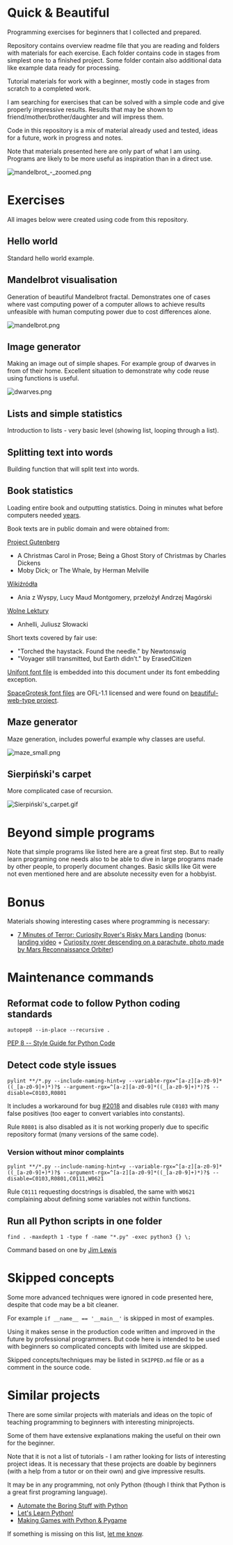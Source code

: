 # Quick & Beautiful

Programming exercises for beginners that I collected and prepared.

Repository contains overview readme file that you are reading and folders with materials for each exercise. Each folder contains code in stages from simplest one to a finished project. Some folder contain also additional data like example data ready for processing.

Tutorial materials for work with a beginner, mostly code in stages from scratch to a completed work.

I am searching for exercises that can be solved with a simple code and give properly impressive results. Results that may be
shown to friend/mother/brother/daughter and will impress them.

Code in this repository is a mix of material already used and tested, ideas for a future, work in progress and notes.

Note that materials presented here are only part of what I am using. Programs are likely to be more useful as inspiration than in a direct use.

![mandelbrot_-_zoomed.png](mandelbrot_-_zoomed.png)

# Exercises

All images below were created using code from this repository.

## Hello world

Standard hello world example.

## Mandelbrot visualisation

Generation of beautiful Mandelbrot fractal. Demonstrates one of cases where vast computing power of a computer allows to achieve results unfeasible with human computing power due to cost differences alone.

![mandelbrot.png](mandelbrot.png)

## Image generator

Making an image out of simple shapes. For example group of dwarves in from of their home. Excellent situation to demonstrate why code reuse using functions is useful.

![dwarves.png](dwarves.png)

## Lists and simple statistics

Introduction to lists - very basic level (showing list, looping through a list).

## Splitting text into words

Building function that will split text into words.

## Book statistics

Loading entire book and outputting statistics. Doing in minutes what before computers needed [years](https://en.wikipedia.org/wiki/Concordance_(publishing)).

Book texts are in public domain and were obtained from:

[Project Gutenberg](http://www.gutenberg.org/)

* A Christmas Carol in Prose; Being a Ghost Story of Christmas by Charles Dickens
* Moby Dick; or The Whale, by Herman Melville

[Wikiźródła](https://pl.wikisource.org/)

* Ania z Wyspy, Lucy Maud Montgomery, przełożył Andrzej Magórski

[Wolne Lektury](https://wolnelektury.pl/)

* Anhelli, Juliusz Słowacki

Short texts covered by fair use:

* "Torched the haystack. Found the needle." by Newtonswig
* "Voyager still transmitted, but Earth didn’t." by ErasedCitizen

[Unifont font file](http://unifoundry.com/unifont/index.html) is embedded into this document under its font embedding exception.

[SpaceGrotesk font files](https://github.com/floriankarsten/space-grotesk) are OFL-1.1 licensed and were found on [beautiful-web-type project](https://github.com/ubuwaits/beautiful-web-type).

## Maze generator

Maze generation, includes powerful example why classes are useful.

![maze_small.png](maze_small.png)

## Sierpiński's carpet

More complicated case of recursion.

![Sierpiński's_carpet.gif](Sierpiński's_carpet.gif)

# Beyond simple programs

Note that simple programs like listed here are a great first step. But to really learn programing one needs also to be able to dive in large programs made by other people, to properly document changes. Basic skills like Git were not even mentioned here and are absolute necessity even for a hobbyist.

# Bonus

Materials showing interesting cases where programming is necessary:

* [7 Minutes of Terror: Curiosity Rover's Risky Mars Landing](https://www.youtube.com/watch?v=h2I8AoB1xgU) (bonus: [landing video](https://www.youtube.com/watch?v=svUJdzMHwmM) + [Curiosity rover descending on a parachute, photo made by Mars Reconnaissance Orbiter](https://www.jpl.nasa.gov/spaceimages/details.php?id=PIA15978))

# Maintenance commands

## Reformat code to follow Python coding standards

`autopep8 --in-place --recursive .`

[PEP 8 -- Style Guide for Python Code](https://www.python.org/dev/peps/pep-0008/)

## Detect code style issues

`pylint **/*.py --include-naming-hint=y --variable-rgx=^[a-z][a-z0-9]*((_[a-z0-9]+)*)?$ --argument-rgx=^[a-z][a-z0-9]*((_[a-z0-9]+)*)?$ --disable=C0103,R0801`

It includes a workaround for bug [#2018](https://github.com/PyCQA/pylint/issues/2018) and disables rule `C0103` with many false positives (too eager to convert variables into constants).

Rule `R0801` is also disabled as it is not working properly due to specific repository format (many versions of the same code).

### Version without minor complaints

`pylint **/*.py --include-naming-hint=y --variable-rgx=^[a-z][a-z0-9]*((_[a-z0-9]+)*)?$ --argument-rgx=^[a-z][a-z0-9]*((_[a-z0-9]+)*)?$ --disable=C0103,R0801,C0111,W0621`

Rule `C0111` requesting docstrings is disabled, the same with `W0621` complaining about defining some variables not within functions.

## Run all Python scripts in one folder

`find . -maxdepth 1 -type f -name "*.py" -exec python3 {} \;`

Command based on one by [Jim Lewis](https://stackoverflow.com/a/10523492/4130619)

# Skipped concepts

Some more advanced techniques were ignored in code presented here, despite that code may be a bit cleaner.

For example `if __name__ == '__main__'` is skipped in most of examples.

Using it makes sense in the production code written and improved in the future by professional programmers. But code here is intended to be used with beginners so complicated concepts with limited use are skipped.

Skipped concepts/techniques may be listed in `SKIPPED.md` file or as a comment in the source code.

# Similar projects

There are some similar projects with materials and ideas on the topic of teaching programming to beginners with interesting miniprojects.

Some of them have extensive explanations making the useful on their own for the beginner.

Note that it is not a list of tutorials - I am rather looking for lists of interesting project ideas. It is necessary that these projects are doable by beginners (with a help from a tutor or on their own) and give impressive results.

It may be in any programming, not only Python (though I think that Python is a great first programing language).

* [Automate the Boring Stuff with Python](https://automatetheboringstuff.com/)
* [Let's Learn Python!](http://www.letslearnpython.com/)
* [Making Games with Python & Pygame](http://inventwithpython.com/pygame/)

If something is missing on this list, [let me know](https://github.com/matkoniecz/quick-beautiful/issues/new).
